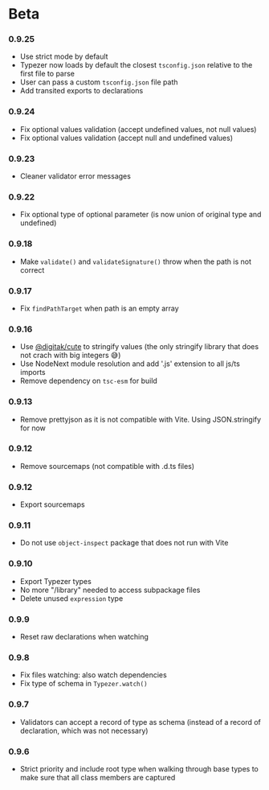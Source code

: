 # Beta

### 0.9.25
- Use strict mode by default
- Typezer now loads by default the closest `tsconfig.json` relative to the first file to parse
- User can pass a custom `tsconfig.json` file path
- Add transited exports to declarations

### 0.9.24
- Fix optional values validation (accept undefined values, not null values)
- Fix optional values validation (accept null and undefined values)

### 0.9.23
- Cleaner validator error messages

### 0.9.22
- Fix optional type of optional parameter (is now union of original type and undefined)

### 0.9.18
- Make `validate()` and `validateSignature()` throw when the path is not correct

### 0.9.17
- Fix `findPathTarget` when path is an empty array
### 0.9.16
- Use [@digitak/cute](https://www.npmjs.com/package/@digitak/cute) to stringify values (the only stringify library that does not crach with big integers 😅)
- Use NodeNext module resolution and add '.js' extension to all js/ts imports
- Remove dependency on `tsc-esm` for build

### 0.9.13
- Remove prettyjson as it is not compatible with Vite. Using JSON.stringify for now

### 0.9.12
- Remove sourcemaps (not compatible with .d.ts files)

### 0.9.12
- Export sourcemaps

### 0.9.11
- Do not use `object-inspect` package that does not run with Vite

### 0.9.10
- Export Typezer types
- No more "/library" needed to access subpackage files
- Delete unused `expression` type

### 0.9.9
- Reset raw declarations when watching

### 0.9.8
- Fix files watching: also watch dependencies
- Fix type of schema in `Typezer.watch()` 

### 0.9.7
- Validators can accept a record of type as schema (instead of a record of declaration, which was not necessary)

### 0.9.6
- Strict priority and include root type when walking through base types to make sure that all class members are captured
